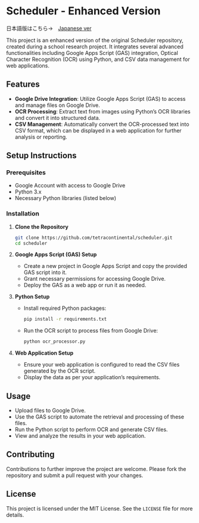# Scheduler - Enhanced Version

日本語版はこちら→　[Japanese ver](https://github.com/tetracontinental/Schefular/blob/main/README-ja.md "日本語版README")

This project is an enhanced version of the original Scheduler repository, created during a school research project. It integrates several advanced functionalities including Google Apps Script (GAS) integration, Optical Character Recognition (OCR) using Python, and CSV data management for web applications.

## Features

- **Google Drive Integration**: Utilize Google Apps Script (GAS) to access and manage files on Google Drive.
- **OCR Processing**: Extract text from images using Python’s OCR libraries and convert it into structured data.
- **CSV Management**: Automatically convert the OCR-processed text into CSV format, which can be displayed in a web application for further analysis or reporting.
  
## Setup Instructions

### Prerequisites

- Google Account with access to Google Drive
- Python 3.x
- Necessary Python libraries (listed below)

### Installation

1. **Clone the Repository**

   ```bash
   git clone https://github.com/tetracontinental/scheduler.git
   cd scheduler
   ```

2. **Google Apps Script (GAS) Setup**
   
   - Create a new project in Google Apps Script and copy the provided GAS script into it.
   - Grant necessary permissions for accessing Google Drive.
   - Deploy the GAS as a web app or run it as needed.

3. **Python Setup**

   - Install required Python packages:

     ```bash
     pip install -r requirements.txt
     ```

   - Run the OCR script to process files from Google Drive:

     ```bash
     python ocr_processor.py
     ```

4. **Web Application Setup**

   - Ensure your web application is configured to read the CSV files generated by the OCR script.
   - Display the data as per your application’s requirements.

## Usage

- Upload files to Google Drive.
- Use the GAS script to automate the retrieval and processing of these files.
- Run the Python script to perform OCR and generate CSV files.
- View and analyze the results in your web application.

## Contributing

Contributions to further improve the project are welcome. Please fork the repository and submit a pull request with your changes.

## License

This project is licensed under the MIT License. See the `LICENSE` file for more details.

